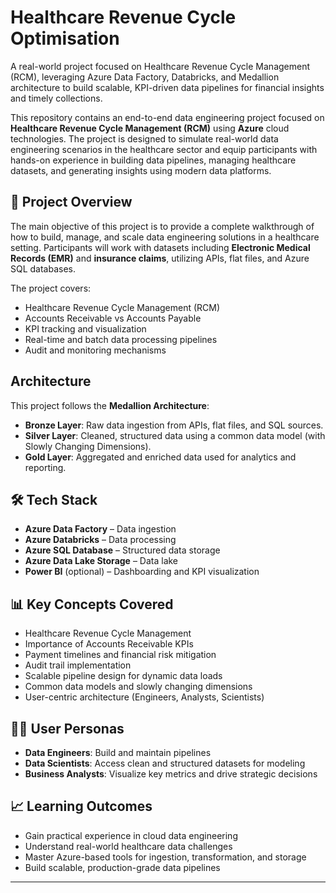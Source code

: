 # Healthcare Revenue Cycle Optimisation
A real-world project focused on Healthcare Revenue Cycle Management (RCM), leveraging Azure Data Factory, Databricks, and Medallion architecture to build scalable, KPI-driven data pipelines for financial insights and timely collections.

This repository contains an end-to-end data engineering project focused on **Healthcare Revenue Cycle Management (RCM)** using **Azure** cloud technologies. The project is designed to simulate real-world data engineering scenarios in the healthcare sector and equip participants with hands-on experience in building data pipelines, managing healthcare datasets, and generating insights using modern data platforms.

## 🚀 Project Overview

The main objective of this project is to provide a complete walkthrough of how to build, manage, and scale data engineering solutions in a healthcare setting. Participants will work with datasets including **Electronic Medical Records (EMR)** and **insurance claims**, utilizing APIs, flat files, and Azure SQL databases.

The project covers:
- Healthcare Revenue Cycle Management (RCM)
- Accounts Receivable vs Accounts Payable
- KPI tracking and visualization
- Real-time and batch data processing pipelines
- Audit and monitoring mechanisms

##  Architecture

This project follows the **Medallion Architecture**:
- **Bronze Layer**: Raw data ingestion from APIs, flat files, and SQL sources.
- **Silver Layer**: Cleaned, structured data using a common data model (with Slowly Changing Dimensions).
- **Gold Layer**: Aggregated and enriched data used for analytics and reporting.

## 🛠️ Tech Stack

- **Azure Data Factory** – Data ingestion
- **Azure Databricks** – Data processing
- **Azure SQL Database** – Structured data storage
- **Azure Data Lake Storage** – Data lake
- **Power BI** (optional) – Dashboarding and KPI visualization

## 📊 Key Concepts Covered

- Healthcare Revenue Cycle Management
- Importance of Accounts Receivable KPIs
- Payment timelines and financial risk mitigation
- Audit trail implementation
- Scalable pipeline design for dynamic data loads
- Common data models and slowly changing dimensions
- User-centric architecture (Engineers, Analysts, Scientists)

## 👨‍💻 User Personas

- **Data Engineers**: Build and maintain pipelines
- **Data Scientists**: Access clean and structured datasets for modeling
- **Business Analysts**: Visualize key metrics and drive strategic decisions

## 📈 Learning Outcomes

- Gain practical experience in cloud data engineering
- Understand real-world healthcare data challenges
- Master Azure-based tools for ingestion, transformation, and storage
- Build scalable, production-grade data pipelines

---



